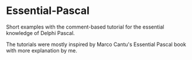 # Essential-Pascal
Short examples with the comment-based tutorial for the essential knowledge of Delphi Pascal. 

The tutorials were mostly inspired by Marco Cantu's Essential Pascal book with more explanation by me.

